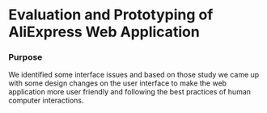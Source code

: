 # Evaluation and Prototyping of AliExpress Web Application

### Purpose

We identified some interface issues and based on those study we came up with some design changes on the user interface to make the web application more user friendly and following the best practices of human computer interactions.
